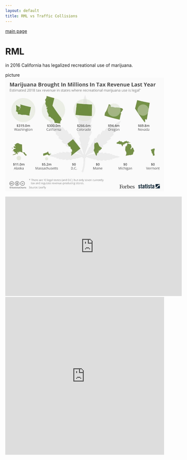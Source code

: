 ```yaml
---
layout: default
title: RML vs Traffic Collisions
---
```

[main page](https://boh016.github.io/fair_policing/)
# RML
in 2016 California has legalized recreational use of marijuana.

picture
![revenue](./assets/revenue.jpg "revenue")


<iframe width="560" height="315" src="https://www.youtube-nocookie.com/embed/opSiomnDEQo" frameborder="0" allow="accelerometer; autoplay; encrypted-media; gyroscope; picture-in-picture" allowfullscreen></iframe>


<iframe class="highcharts-iframe" src="https://app.everviz.com/embed/cUNgFv-c/" title="Chart: " style="border: 0; width: 100%; height: 500px"></iframe>

<html>
   <head>
      <title>Highcharts Tutorial</title>
      <script src = "https://ajax.googleapis.com/ajax/libs/jquery/2.1.3/jquery.min.js">
      </script>
      <script src = "https://code.highcharts.com/highcharts.js"></script>    
      <script src = "https://code.highcharts.com/highcharts-more.js"></script>    
      <script src = "https://code.highcharts.com/modules/heatmap.js"></script>  
   </head>
   
   <body>
      <div id = "container" style = "width: 550px; height: 400px; margin: 0 auto"></div>
      <script language = "JavaScript">
         $(document).ready(function() {
            var chart = {
               type: 'heatmap',
               marginTop: 40,
               marginBottom: 80
            };
            var title = {
               text: 'Sales per employee per weekday'   
            };
            var xAxis = {
               categories: ['Alexander', 'Marie', 'Maximilian', 'Sophia', 'Lukas',
                  'Maria', 'Leon', 'Anna', 'Tim', 'Laura']
            };
            var yAxis = {
               categories: ['Monday', 'Tuesday', 'Wednesday', 'Thursday', 'Friday'],
               title: null
            };
            var colorAxis = {
               min: 0,
               minColor: '#FFFFFF',
               maxColor: Highcharts.getOptions().colors[0]
            };
            var legend = {
               align: 'right',
               layout: 'vertical',
               margin: 0,
               verticalAlign: 'top',
               y: 25,
               symbolHeight: 280
            };
            var tooltip = {
               formatter: function () {
                  return '<b>' + this.series.xAxis.categories[this.point.x] +
                  '</b> sold <br><b>' +
                  this.point.value +
                  '</b> items on <br><b>' +
                  this.series.yAxis.categories[this.point.y] + '</b>';
               }
            };
            var series = [{
               name: 'Sales per employee',
               borderWidth: 1,
               data: [[0, 0, 10], [0, 1, 19], [0, 2, 8], [0, 3, 24], [0, 4, 67],
                  [1, 0, 92], [1, 1, 58], [1, 2, 78], [1, 3, 117], [1, 4, 48],
                  [2, 0, 35], [2, 1, 15], [2, 2, 123], [2, 3, 64], [2, 4, 52],
                  [3, 0, 72], [3, 1, 132], [3, 2, 114], [3, 3, 19], [3, 4, 16],
                  [4, 0, 38], [4, 1, 5], [4, 2, 8], [4, 3, 117], [4, 4, 115],
                  [5, 0, 88], [5, 1, 32], [5, 2, 12], [5, 3, 6], [5, 4, 120],
                  [6, 0, 13], [6, 1, 44], [6, 2, 88], [6, 3, 98], [6, 4, 96],
                  [7, 0, 31], [7, 1, 1], [7, 2, 82], [7, 3, 32], [7, 4, 30],
                  [8, 0, 85], [8, 1, 97], [8, 2, 123], [8, 3, 64], [8, 4, 84],
                  [9, 0, 47], [9, 1, 114], [9, 2, 31], [9, 3, 48], [9, 4, 91]],
               dataLabels: {
                  enabled: true,
                  color: '#000000'
               }
            }];

            var json = {};   
            json.chart = chart; 
            json.title = title;       
            json.xAxis = xAxis; 
            json.yAxis = yAxis; 
            json.colorAxis = colorAxis; 
            json.legend = legend; 
            json.tooltip = tooltip; 
            json.series = series;       

            $('#container').highcharts(json);
         });
      </script>
   </body>
   
</html>